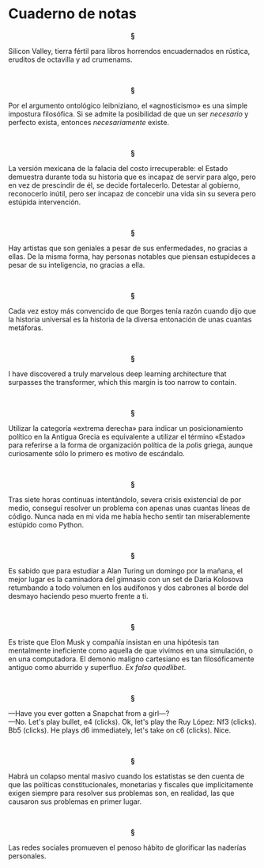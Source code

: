 # Cuaderno de notas

<p align="center"> <b>
§
</b>
</p>

Silicon Valley, tierra fértil para libros horrendos encuadernados en rústica, eruditos de octavilla y ad crumenams.

<br>
<p align="center"> <b>
§
</b>
</p>

Por el argumento ontológico leibniziano, el «agnosticismo» es una simple impostura filosófica. Si se admite la posibilidad de que un ser *necesario* y perfecto exista, entonces *necesariamente* existe.

<br>
<p align="center"> <b>
§
</b>
</p>

La versión mexicana de la falacia del costo irrecuperable: el Estado demuestra durante toda su historia que es incapaz de servir para algo, pero en vez de prescindir de él, se decide fortalecerlo. Detestar al gobierno, reconocerlo inútil, pero ser incapaz de concebir una vida sin su severa pero estúpida intervención.

<br>
<p align="center"> <b>
§
</b>
</p>

Hay artistas que son geniales a pesar de sus enfermedades, no gracias a ellas. De la misma forma, hay personas notables que piensan estupideces a pesar de su inteligencia, no gracias a ella.

<br>
<p align="center"> <b>
§
</b>
</p>

Cada vez estoy más convencido de que Borges tenía razón cuando dijo que la historia universal es la historia de la diversa entonación de unas cuantas metáforas.

<br>
<p align="center"> <b>
§
</b>
</p>

I have discovered a truly marvelous deep learning architecture that surpasses the transformer, which this margin is too narrow to contain.

<br>
<p align="center"> <b>
§
</b>
</p>

Utilizar la categoría «extrema derecha» para indicar un posicionamiento político en la Antigua Grecia es equivalente a utilizar el término «Estado» para referirse a la forma de organización política de la *polis* griega, aunque curiosamente sólo lo primero es motivo de escándalo.

<br>
<p align="center"> <b>
§
</b>
</p>

Tras siete horas continuas intentándolo, severa crisis existencial de por medio, conseguí resolver un problema con apenas unas cuantas líneas de código. Nunca nada en mi vida me había hecho sentir tan miserablemente estúpido como Python.

<br>
<p align="center"> <b>
§
</b>
</p>

Es sabido que para estudiar a Alan Turing un domingo por la mañana, el mejor lugar es la caminadora del gimnasio con un set de Daria Kolosova retumbando a todo volumen en los audífonos y dos cabrones al borde del desmayo haciendo peso muerto frente a ti.

<br>
<p align="center"> <b>
§
</b>
</p>

Es triste que Elon Musk y compañía insistan en una hipótesis tan mentalmente ineficiente como aquella de que vivimos en una simulación, o en una computadora. El demonio maligno cartesiano es tan filosóficamente antiguo como aburrido y superfluo. *Ex falso quodlibet*.

<br>
<p align="center"> <b>
§
</b>
</p>

—Have you ever gotten a Snapchat from a girl—? <br>
—No. Let's play bullet, e4 (clicks). Ok, let's play the Ruy López: Nf3 (clicks). Bb5 (clicks). He plays d6 immediately, let's take on c6 (clicks). Nice.

<br>
<p align="center"> <b>
§
</b>
</p>

Habrá un colapso mental masivo cuando los estatistas se den cuenta de que las políticas constitucionales, monetarias y fiscales que implícitamente exigen siempre para resolver sus problemas son, en realidad, las que causaron sus problemas en primer lugar.

<br>
<p align="center"> <b>
§
</b>
</p>

Las redes sociales promueven el penoso hábito de glorificar las naderías personales.